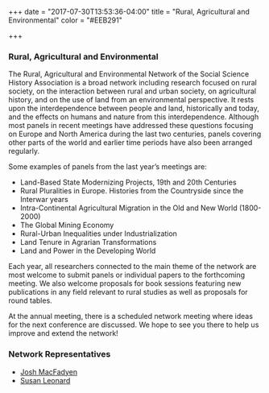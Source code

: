 +++
date = "2017-07-30T13:53:36-04:00"
title = "Rural, Agricultural and Environmental"
color = "#EEB291"

+++

### Rural, Agricultural and Environmental

The Rural, Agricultural and Environmental Network of the Social Science History Association is a broad network including research focused on rural society, on the interaction between rural and urban society, on agricultural history, and on the use of land from an environmental perspective. It rests upon the interdependence between people and land, historically and today, and the effects on humans and nature from this interdependence. Although most panels in recent meetings have addressed these questions focusing on Europe and North America during the last two centuries, panels covering other parts of the world and earlier time periods have also been arranged regularly.

Some examples of panels from the last year’s meetings are:

- Land-Based State Modernizing Projects, 19th and 20th Centuries
- Rural Pluralities in Europe. Histories from the Countryside since the Interwar years
- Intra-Continental Agricultural Migration in the Old and New World (1800-2000)
- The Global Mining Economy
- Rural-Urban Inequalities under Industrialization
- Land Tenure in Agrarian Transformations
- Land and Power in the Developing World

Each year, all researchers connected to the main theme of the network are most welcome to submit panels or individual papers to the forthcoming meeting. We also welcome proposals for book sessions featuring new publications in any field relevant to rural studies as well as proposals for round tables.

At the annual meeting, there is a scheduled network meeting where ideas for the next conference are discussed. We hope to see you there to help us improve and extend the network!

### Network Representatives

- [Josh MacFadyen](mailto:joshmacfadyen@gmail.com)
- [Susan Leonard](mailto:hautanie@umich.edu)
